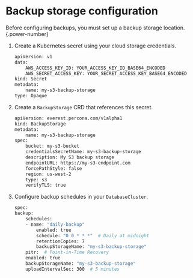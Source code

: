 # Backup storage configuration

Before configuring backups, you must set up a backup storage location.
{.power-number} 


1. Create a Kubernetes secret using your cloud storage credentials.

    ```sh
    apiVersion: v1
    data:
        AWS_ACCESS_KEY_ID: YOUR_ACCESS_KEY_ID_BASE64_ENCODED
        AWS_SECRET_ACCESS_KEY: YOUR_SECRET_ACCESS_KEY_BASE64_ENCODED
    kind: Secret
    metadata:
        name: my-s3-backup-storage
    type: Opaque
    ```

2. Create a `BackupStorage` CRD that references this secret.

    ```sh
    apiVersion: everest.percona.com/v1alpha1
    kind: BackupStorage
    metadata:
        name: my-s3-backup-storage
    spec:
        bucket: my-s3-bucket
        credentialsSecretName: my-s3-backup-storage
        description: My S3 backup storage
        endpointURL: https://my-s3-endpoint.com
        forcePathStyle: false
        region: us-west-2
        type: s3
        verifyTLS: true
    ```

3. Configure backup schedules in your `DatabaseCluster`.

    ```sh
    spec:
    backup:
        schedules:
        - name: "daily-backup"
            enabled: true
            schedule: "0 0 * * *"  # Daily at midnight
            retentionCopies: 7
            backupStorageName: "my-s3-backup-storage"
        pitr:  # Point-in-Time Recovery
        enabled: true
        backupStorageName: "my-s3-backup-storage"
        uploadIntervalSec: 300  # 5 minutes
    ```









